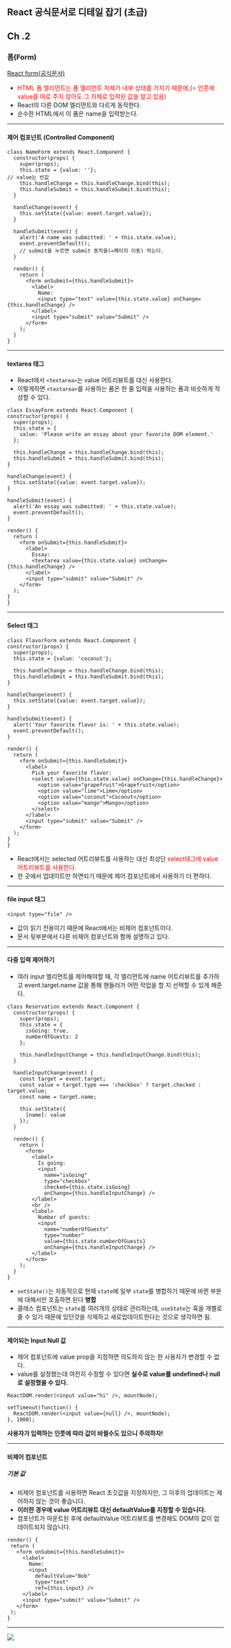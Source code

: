 ## React 공식문서로 디테일 잡기 (초급)

## Ch .2

### 폼(Form)

[React form(공식문서)](https://ko.reactjs.org/docs/forms.html#gatsby-focus-wrapper)

- <span style='color:red'> HTML 폼 엘리먼트는 폼 엘리먼트 자체가 내부 상태를 가지기 때문에,(= 인풋에 value를 따로 주지 않아도 그 자체로 입력된 값을 알고 있음) </span>
- React의 다른 DOM 엘리먼트와 다르게 동작한다.
- 순수한 HTML에서 이 폼은 name을 입력받는다.

---

#### 제어 컴포넌트 (Controlled Component)

```
class NameForm extends React.Component {
  constructor(props) {
    super(props);
    this.state = {value: ''};
// value는 빈값
    this.handleChange = this.handleChange.bind(this);
    this.handleSubmit = this.handleSubmit.bind(this);
  }

  handleChange(event) {
    this.setState({value: event.target.value});
  }

  handleSubmit(event) {
    alert('A name was submitted: ' + this.state.value);
    event.preventDefault();
    // submit을 누르면 submit 동작을(=페이지 이동) 막는다.
  }

  render() {
    return (
      <form onSubmit={this.handleSubmit}>
        <label>
          Name:
          <input type="text" value={this.state.value} onChange={this.handleChange} />
        </label>
        <input type="submit" value="Submit" />
      </form>
    );
  }
}
```

---

#### textarea 태그

- React에서 `<textarea>`는 value 어트리뷰트를 대신 사용한다.
- 이렇게하면 `<textarea>`를 사용하는 폼은 한 줄 입력을 사용하는 폼과 비슷하게 작성할 수 있다.

```
class EssayForm extends React.Component {
constructor(props) {
  super(props);
  this.state = {
    value: 'Please write an essay about your favorite DOM element.'
  };

  this.handleChange = this.handleChange.bind(this);
  this.handleSubmit = this.handleSubmit.bind(this);
}

handleChange(event) {
  this.setState({value: event.target.value});
}

handleSubmit(event) {
  alert('An essay was submitted: ' + this.state.value);
  event.preventDefault();
}

render() {
  return (
    <form onSubmit={this.handleSubmit}>
      <label>
        Essay:
        <textarea value={this.state.value} onChange={this.handleChange} />
      </label>
      <input type="submit" value="Submit" />
    </form>
  );
}
}
```

---

#### Select 태그

```
class FlavorForm extends React.Component {
constructor(props) {
  super(props);
  this.state = {value: 'coconut'};

  this.handleChange = this.handleChange.bind(this);
  this.handleSubmit = this.handleSubmit.bind(this);
}

handleChange(event) {
  this.setState({value: event.target.value});
}

handleSubmit(event) {
  alert('Your favorite flavor is: ' + this.state.value);
  event.preventDefault();
}

render() {
  return (
    <form onSubmit={this.handleSubmit}>
      <label>
        Pick your favorite flavor:
        <select value={this.state.value} onChange={this.handleChange}>
          <option value="grapefruit">Grapefruit</option>
          <option value="lime">Lime</option>
          <option value="coconut">Coconut</option>
          <option value="mango">Mango</option>
        </select>
      </label>
      <input type="submit" value="Submit" />
    </form>
  );
}
}

```

- React에서는 selected 어트리뷰트를 사용하는 대신 최상단 <span style='color:red'> select태그에 value 어트리뷰트를 사용한다. </spna>
- 한 곳에서 업데이트만 하면되기 때문에 제어 컴포넌트에서 사용하기 더 편하다.

---

#### file input 태그

```
<input type="file" />
```

- 값이 읽기 전용이기 때문에 React에서는 비제어 컴포넌트이다.
- 문서 뒷부분에서 다른 비제어 컴포넌트와 함께 설명하고 있다.

---

#### 다중 입력 제어하기

- 여러 input 엘리먼트를 제어해야할 때, 각 엘리먼트에 name 어트리뷰트를 추가하고 event.target.name 값을 통해 핸들러가 어떤 작업을 할 지 선택할 수 있게 해준다.

```
class Reservation extends React.Component {
  constructor(props) {
    super(props);
    this.state = {
      isGoing: true,
      numberOfGuests: 2
    };

    this.handleInputChange = this.handleInputChange.bind(this);
  }

  handleInputChange(event) {
    const target = event.target;
    const value = target.type === 'checkbox' ? target.checked : target.value;
    const name = target.name;

    this.setState({
      [name]: value
    });
  }

  render() {
    return (
      <form>
        <label>
          Is going:
          <input
            name="isGoing"
            type="checkbox"
            checked={this.state.isGoing}
            onChange={this.handleInputChange} />
        </label>
        <br />
        <label>
          Number of guests:
          <input
            name="numberOfGuests"
            type="number"
            value={this.state.numberOfGuests}
            onChange={this.handleInputChange} />
        </label>
      </form>
    );
  }
}
```

- `setState()`는 자동적으로 현재 `state`에 일부 `state`를 병합하기 때문에 바뀐 부분에 대해서만 호출하면 된다
  **병합**
- 클래스 컴포넌트는 `state`를 여러개의 상태로 관리하는데, `useState`는 훅을 개별로 줄 수 있기 때문에 있던것을 삭제하고 새로업데이트한다는 것으로 생각하면 됨.

---

#### 제어되는 Input Null 값

- 제어 컴포넌트에 value prop을 지정하면 의도하지 않는 한 사용자가 변경할 수 없다.
- value를 설정했는데 여전히 수정할 수 있다면 <strong> 실수로 value를 undefined나 null로 설정했을 수 있다.</strong>

```
ReactDOM.render(<input value="hi" />, mountNode);

setTimeout(function() {
  ReactDOM.render(<input value={null} />, mountNode);
}, 1000);
```

**사용자가 입력하는 인풋에 따라 값이 바뀔수도 있으니 주의하자!**

---

#### 비제어 컴포넌트

##### 기본 값

- 비제어 컴포넌트를 사용하면 React 초깃값을 지정하지만, 그 이후의 업데이트는 제어하지 않는 것이 좋습니다.
- <strong>이러한 경우에 value 어트리뷰트 대신 defaultValue를 지정할 수 있습니다.</strong>
- 컴포넌트가 마운트된 후에 defaultValue 어트리뷰트를 변경해도 DOM의 값이 업데이트되지 않습니다.

```
render() {
 return (
   <form onSubmit={this.handleSubmit}>
     <label>
       Name:
       <input
         defaultValue="Bob"
         type="text"
         ref={this.input} />
     </label>
     <input type="submit" value="Submit" />
   </form>
 );
}
```

---

![](https://velog.velcdn.com/images/lyl117/post/7bf91f2a-9aa2-4813-a6d7-186809e86cf9/image.png)
